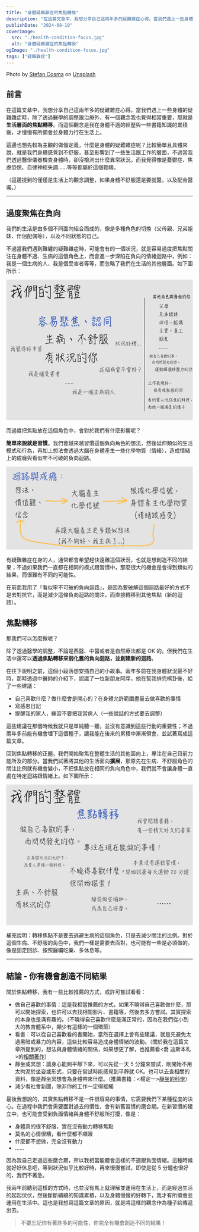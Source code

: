 ```yaml
---
title: "身體疑難雜症的焦點轉換"
description: "在這篇文章中，我想分享自己這兩年多的疑難雜症心得。當我們遇上一些身體的疑難雜症時，除了透過醫學的調整跟治療外，有一個觀念我也覺得相當重要，那就是生活層面的焦點轉移。"
publishDate: "2024-08-10"
coverImage:
  src: "./health-condition-focus.jpg"
  alt: "身體疑難雜症的焦點轉換"
ogImage: "./health-condition-focus.jpg"
tags: ["疑難雜症"]
---
```


<div class="text-center mt-1">
Photo by <a href="https://unsplash.com/@stefanbc?utm_content=creditCopyText&utm_medium=referral&utm_source=unsplash" target="_blank">Stefan Cosma</a> on <a href="https://unsplash.com/photos/turned-on-focus-signage-0gO3-b-5m80?utm_content=creditCopyText&utm_medium=referral&utm_source=unsplash" target="_blank">Unsplash</a>
</div>

## 前言

在這篇文章中，我想分享自己這兩年多的疑難雜症心得。當我們遇上一些身體的疑難雜症時，除了透過醫學的調整跟治療外，有一個觀念我也覺得相當重要，那就是**生活層面的焦點轉移**。而這個觀念是我在身體不適的經歷與一些書籍知識的累積後，才慢慢有所領會並身體力行在生活上。

這邊也想先較為主觀的做個定義，什麼是身體的疑難雜症呢？比較簡單且具體來說，就是我們身體感覺到不舒服，甚至影響到了一些生活跟工作的層面，不過當我們透過醫學儀器檢查身體時，卻沒檢測出什麼異常狀況。而我覺得像是憂鬱症、焦慮恐慌、自律神經失調……等等都屬於這個範疇。

（這邊提到的僅僅是生活上的觀念調整，如果身體不舒服還是要就醫，以及配合醫囑。）

---

## 過度聚焦在負向

我們的生活是由多個不同面向組合而成的，像是多種角色的切換（父母親、兄弟姐妹、伴侶配偶等），以及不同狀態的自己。

不過當我們遇到難纏的疑難雜症時，可能會有的一個狀況，就是容易過度把焦點關注在身體不適、生病的這個角色上，而會進一步深陷在負向的情緒迴路中，例如：我是一個生病的人、我是個受害者等等，而忽略了我們在生活的其他層面。如下圖所示：

![過度聚焦在負向](./health-condition-focus-1.jpg)

而過度把焦點放在這個角色中，會對於我們有什麼影響呢？

**簡單來說就是習慣**。我們會越來越習慣這個負向角色的想法，然後延伸類似的生活模式和行為，再加上想法會透過大腦在身體產生一些化學物質（情緒），造成情緒上的成癮與看似牢不可破的負向迴路。

![迴路與成癮](./health-condition-focus-2.jpg)

有疑難雜症在身的人，通常都會希望趕快遠離這個狀況，也就是想創造不同的結果；不過如果我們一直都在相同的模式跟習慣中，那麼很大的機會是會得到類似的結果，而很難有不同的可能性。

在前面我用了「看似牢不可破的負向迴路」，是因為要破解這個迴路最好的方式不是去對抗它，而是減少這條負向迴路的關注，而直接轉移到其他焦點（新的迴路）。

## 焦點轉移

那我們可以怎麼做呢？

除了透過醫學的調整，不論是西醫、中醫或者是自然療法都是 OK 的。但我們在生活中還可以**透過焦點轉移來弱化舊的負向迴路，並創建新的迴路**。

在往下說明之前，這個小段落想安插自己的小故事。兩年多前在我身體狀況最不好時，那時透過中醫師的介紹下，認識了一位新朋友阿庠，他在幫我排完棋卦後，給了一些建議：

- 自己喜歡什麼？做什麼會是開心的？在身體允許範圍盡量去做喜歡的事情
- 寫感恩日記
- 提醒我的家人，練習不要把我當病人（一些說話的方式要去調整）

這些建議在那個時候我就只是單純聽一聽，並沒有意識到這些行動的重要性；不過兩年多前能有機會埋下這個種子，讓我能在後來的累積中漸漸領會，並試著寫成這篇文章。

回到焦點轉移的正題，我們開始聚焦在整體生活的其他面向上，專注在自己目前力能所及的部分。當我們試著將其他的生活面向**擴展**，那原先在生病、不舒服角色的關注比例就有機會變小，不把焦點放在相同的負向角色中，我們就不會讓身體一直處在特定迴路跟情緒上。如下圖所示：

![焦點轉移](./health-condition-focus-3.jpg)

補充說明：轉移焦點不是要去逃避生病的這個角色，只是去減少關注的比例。對於這個生病、不舒服的角色中，我們一樣是需要去面對，也可能有一些是必須做的。像是固定回診、按照醫囑吃藥、多休息等。

---

## 結論 - 你有機會創造不同結果

關於焦點轉移，我有一些比較推薦的方式，或許可嘗試看看：

- 做自己喜歡的事情：這是我相當推薦的方式，如果不曉得自己喜歡做什麼，那可以開始探索，也許可以去找相關影片、書籍等，然後去多方嘗試。其實探索的本身也是滿有趣的。（不曉得自己喜歡什麼是滿正常的，因為在我們從小到大的教育體系中，顯少有這樣的一個環節）
- 看書：可以從自己喜歡看的書開始，當然在選擇上會有些建議，就是先避免太過黑暗或暴力的內容，這些比較容易造成身體情緒的波動。（關於我在這篇文章所提到的，想法與身體情緒的關係，如果想更了解，也推薦看<喬 迪斯本札>的[相關著作](https://search.books.com.tw/search/query/key/喬．迪斯本札/adv_author/1/)）
- 靜坐或冥想：讓身心能夠平靜下來，可以先從一天 5 分鐘來嘗試，剛開始不用太拘泥於坐姿或形式，只要在嘗試時能感覺到平靜就 OK。也可以去查相關的資料，像是靜坐冥想會為身體帶來什麼。（推薦書籍：<楊定一>[靜坐的科學](https://www.books.com.tw/products/0010640659)）
- 減少看社會新聞，除非你的工作一定得接觸

最後我想說的，其實焦點轉移不是一件很容易的事情，它需要我們下某種程度的決心。在過程中我們會需要面對過去的慣性，會有新舊習慣的磨合期。在新習慣的建立中，也可能會受到負面情緒與身體不舒服所打擾，像是：

- 身體真的很不舒服，實在沒有動力轉移焦點
- 莫名的心情很糟，看什麼都不順眼
- 什麼都不想做，完全沒有動力
- ……

因為我自己走過這些磨合期，所以我相當能體會這樣的不適跟負面情緒。這種時候就好好休息吧，等到狀況似乎比較好時，再來慢慢嘗試，即使是從 5 分鐘也很好的，我們不著急。

我兩年前聽到這樣的方式時，也並沒有馬上就理解並運用在生活上，而是經過生活的起起伏伏，然後斷斷續續的知識累積，以及身體慢慢的好轉下，我才有所領會並運用在生活中。這也是我想寫這篇文章的原因，就是將這樣的觀念作為種子給傳遞出去。

> 不要忘記你有著許多的可能性，你完全有機會創造不同的結果！
